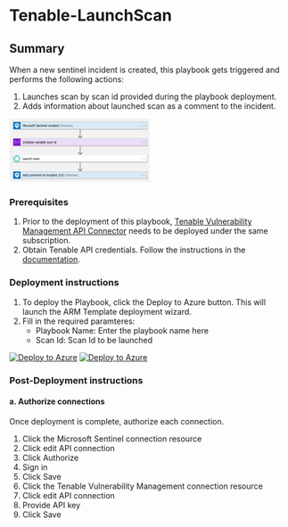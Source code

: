 # Tenable-LaunchScan

## Summary

When a new sentinel incident is created, this playbook gets triggered and performs the following actions:

1. Launches scan by scan id provided during the playbook deployment.
2. Adds information about launched scan as a comment to the incident.

<img src="./playbook_screenshot.png" width="50%"/><br>

### Prerequisites

1. Prior to the deployment of this playbook, [Tenable Vulnerability Management API Connector](../../TenableVulnerabilityManagementConnector/) needs to be deployed under the same subscription.
2. Obtain Tenable API credentials. Follow the instructions in the [documentation](https://developer.tenable.com/docs/authorization).

### Deployment instructions

1. To deploy the Playbook, click the Deploy to Azure button. This will launch the ARM Template deployment wizard.
2. Fill in the required paramteres:
    * Playbook Name: Enter the playbook name here
    * Scan Id: Scan Id to be launched

[![Deploy to Azure](https://aka.ms/deploytoazurebutton)](https://portal.azure.com/#create/Microsoft.Template/uri/https%3A%2F%2Fraw.githubusercontent.com%2FAzure%2FAzure-Sentinel%2Fmaster%2FSolutions%2FTenableIO%2FPlaybooks%2FPlaybooks%2FTenable-LaunchScan%2Fazuredeploy.json) [![Deploy to Azure](https://aka.ms/deploytoazuregovbutton)](https://portal.azure.us/#create/Microsoft.Template/uri/https%3A%2F%2Fraw.githubusercontent.com%2FAzure%2FAzure-Sentinel%2Fmaster%2FSolutions%2FTenableIO%2FPlaybooks%2FPlaybooks%2FTenable-LaunchScan%2Fazuredeploy.json)

### Post-Deployment instructions

#### a. Authorize connections

Once deployment is complete, authorize each connection.

1. Click the Microsoft Sentinel connection resource
2. Click edit API connection
3. Click Authorize
4. Sign in
5. Click Save
6. Click the Tenable Vulnerability Management connection resource
7. Click edit API connection
8. Provide API key
9. Click Save

